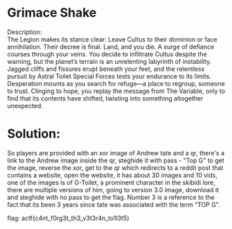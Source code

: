 # Grimace Shake

Description:
<br>
The Legion makes its stance clear: Leave Cultus to their dominion or face annihilation. Their decree is final. Land, and you die. A surge of defiance courses through your veins. You decide to infiltrate Cultus despite the warning, but the planet’s terrain is an unrelenting labyrinth of instability. Jagged cliffs and fissures erupt beneath your feet, and the relentless pursuit by Astral Toilet Special Forces tests your endurance to its limits. Desperation mounts as you search for refuge—a place to regroup, someone to trust. Clinging to hope, you replay the message from The Variable, only to find that its contents have shifted, twisting into something altogether unexpected.



# Solution:
So players are provided with an xor image of Andrew tate and a qr, there's a link to the Andrew image inside the qr, steghide it with pass - "Top G" to get the image, reverse the xor, get to the qr which redirects to a reddit post that contains a website, open the website, it has about 30 images and 10 vids, one of the images is of G-Toilet, a prominent character in the skibidi lore, there are multiple versions of him, going to version 3.0 image, download it and steghide with no pass to get the flag. Number 3 is a reference to the fact that its been 3 years since tate was associated with the term "TOP G".

flag: actf{c4nt_f0rg3t_th3_v3t3r4n_to1l3t5}
